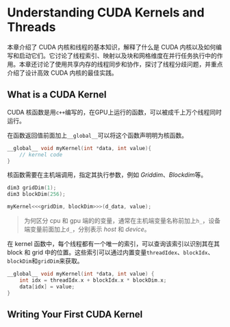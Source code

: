 # Understanding CUDA Kernels and Threads

本章介绍了 CUDA 内核和线程的基本知识，解释了什么是 CUDA 内核以及如何编写和启动它们。它讨论了线程索引、映射以及块和网格维度在并行任务执行中的作用。本章还讨论了使用共享内存的线程同步和协作，探讨了线程分歧问题，并重点介绍了设计高效 CUDA 内核的最佳实践。

## What is a CUDA Kernel
CUDA 核函数是用`c++`编写的，在GPU上运行的函数，可以被成千上万个线程同时运行。

在函数返回值前面加上`__global__`可以将这个函数声明明为核函数。
```c++
__global__ void myKernel(int *data, int value){
    // kernel code
}
```
核函数需要在主机端调用，指定其执行参数，例如 *Griddim*、*Blockdim*等。
```c++
dim3 gridDim(1);
dim3 blockDim(256);

myKernel<<<gridDim, blockDim>>>(d_data, value);
```

> 为何区分  cpu 和 gpu 端的的变量，通常在主机端变量名称前加上`h_`，设备端变量前面加上`d_`，分别表示 *host* 和 *device*。

在 kernel 函数中，每个线程都有一个唯一的索引，可以查询该索引以识别其在其 block 和 grid 中的位置。这些索引可以通过内置变量`threadIdex`、`blockIdx`、`blockDim`和`gridDim`来获取。
```c++
__global__ void myKernel(int *data, int value) {   
    int idx = threadIdx.x + blockIdx.x * blockDim.x;   
    data[idx] = value;
}
```

## Writing Your First CUDA Kernel